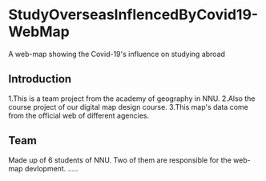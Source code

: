 # StudyOverseasInflencedByCovid19-WebMap
A web-map showing the Covid-19's influence on studying abroad

## Introduction
1.This is a team project from the academy of geography in NNU.
2.Also the course project of our digital map design course.
3.This map's data come from the official web of different agencies.

## Team
Made up of 6 students of NNU.
Two of them are responsible for the web-map devlopment.
.....
